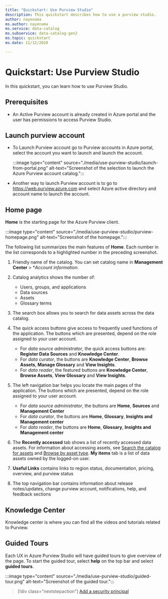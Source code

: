 ```yaml
---
title: "Quickstart: Use Purview Studio"
description: This quickstart describes how to use a purview studio. 
author: nayenama
ms.author: nayenama
ms.service: data-catalog
ms.subservice: data-catalog-gen2
ms.topic: quickstart
ms.date: 11/12/2020

---
```


# Quickstart: Use Purview Studio

In this quickstart, you can learn how to use Purview Studio.

## Prerequisites

* An Active Purview account is already created in Azure portal and the user has permissions to access Purview Studio.

## Launch purview account

* To Launch Purview account go to Purview accounts in Azure portal, select the account you want to launch and launch the account.

   :::image type="content" source="./media/use-purview-studio/launch-from-portal.png" alt-text="Screenshot of the selection to launch the Azure Purview account catalog.":::

* Another way to launch Purview account is to go to https://web.purview.azure.com and select Azure active directory and account name to launch the account.

## Home page

**Home** is the starting page for the Azure Purview client.

 :::image type="content" source="./media/use-purview-studio/purview-homepage.png" alt-text="Screenshot of the homepage.":::

The following list summarizes the main features of **Home**. Each number in the list corresponds to a highlighted number in the preceding screenshot.

1. Friendly name of the catalog. You can set catalog name in **Management Center** > **Account information*.

2. Catalog analytics shows the number of:
    - Users, groups, and applications
    - Data sources
    - Assets
    - Glossary terms

3. The search box allows you to search for data assets across the data catalog.

4. The quick access buttons give access to frequently used functions of the application. The buttons which are presented, depend on the role assigned to your user account.

    - For *data source administrator*, the quick access buttons are: **Register Data Sources** and **Knowledge Center**.
    - For *data curator*, the buttons are **Knowledge Center**, **Browse Assets**, **Manage Glossary** and **View Insights**.
    - For *data reader*, the featured buttons are **Knowledge Center**, **Browse Assets**, **View Glossary** and **View Insights**.

5. The left navigation bar helps you locate the main pages of the application. The buttons which are presented, depend on the role assigned to your user account.

    - For *data source administrator*, the buttons are  **Home**, **Sources** and **Management Center**
    - For *data curator*, the buttons are **Home**, **Glossary**, **Insights and Management center**
    - For *data reader*, the buttons are **Home**, **Glossary**, **Insights and Management center**
  
6. The **Recently accessed** tab shows a list of recently accessed data assets. For information about accessing assets, see [Search the catalog for assets](#search-the-catalog-for-assets) and [Browse by asset type](#browse-by-asset-type).  **My items** tab is a list of data assets owned by the logged-on user.
7. **Useful Links** contains links to region status, documentation, pricing, overview, and purview status
8. The top navigation bar contains information about release notes/updates, change purview account, notifications, help, and feedback sections

## Knowledge Center

Knowledge center is where you can find all the videos and tutorials related to Purview.

## Guided Tours

Each UX in Azure Purview Studio will have guided tours to give overview of the page. To start the guided tour, select **help** on the top bar and select **guided tours**.


 :::image type="content" source="./media/use-purview-studio/guided-tour.png" alt-text="Screenshot of the guided tour.":::

> [!div class="nextstepaction"]
> [Add a security principal](starter-kit-tutorial-1.md)